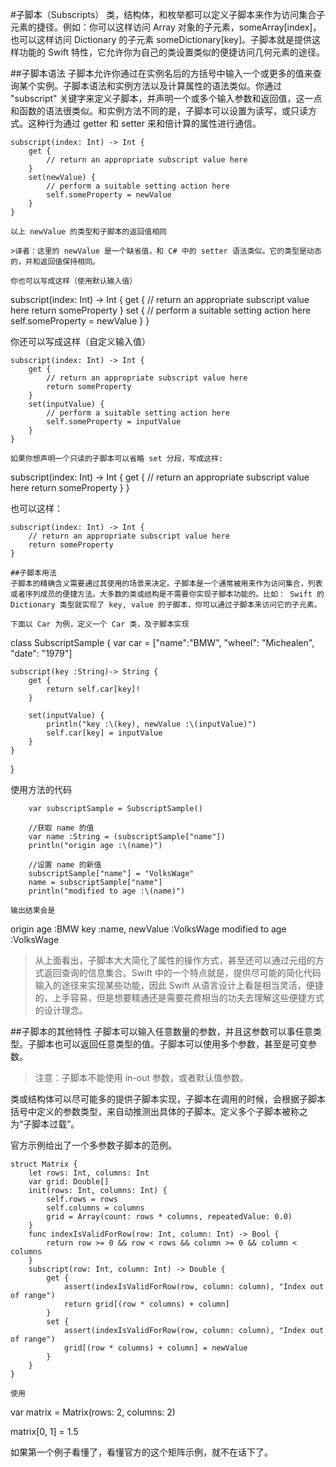 #子脚本（Subscripts）
类，结构体，和枚举都可以定义子脚本来作为访问集合子元素的捷径。例如：你可以这样访问 Array 对象的子元素，someArray[index]，也可以这样访问 Dictionary 的子元素 someDictionary[key]。子脚本就是提供这样功能的 Swift 特性，它允许你为自己的类设置类似的便捷访问几何元素的途径。

##子脚本语法
子脚本允许你通过在实例名后的方括号中输入一个或更多的值来查询某个实例。子脚本语法和实例方法以及计算属性的语法类似。你通过 "subscript" 关键字来定义子脚本，并声明一个或多个输入参数和返回值，这一点和函数的语法很类似。和实例方法不同的是，子脚本可以设置为读写，或只读方式。这种行为通过 getter 和 setter 来和倍计算的属性进行通信。

```
subscript(index: Int) -> Int {
    get {
        // return an appropriate subscript value here
    }
    set(newValue) {
        // perform a suitable setting action here
		self.someProperty = newValue
    }
}

以上 newValue 的类型和子脚本的返回值相同

>译者：这里的 newValue 是一个缺省值，和 C# 中的 setter 语法类似。它的类型是动态的，并和返回值保持相同。

你也可以写成这样（使用默认输入值）
````
subscript(index: Int) -> Int {
    get {
        // return an appropriate subscript value here
		return someProperty
    }
    set {
        // perform a suitable setting action here
		self.someProperty = newValue
    }
}

你还可以写成这样（自定义输入值）
````
subscript(index: Int) -> Int {
    get {
        // return an appropriate subscript value here
		return someProperty
    }
    set(inputValue) {
        // perform a suitable setting action here
		self.someProperty = inputValue
    }
}

如果你想声明一个只读的子脚本可以省略 set 分段，写成这样:
````
subscript(index: Int) -> Int {
    get {
        // return an appropriate subscript value here
		return someProperty
    }
}

也可以这样：
````
subscript(index: Int) -> Int {
    // return an appropriate subscript value here
	return someProperty
}

##子脚本用法
子脚本的精确含义需要通过其使用的场景来决定。子脚本是一个通常被用来作为访问集合，列表或者序列成员的便捷方法。大多数的类或结构是不需要你实现子脚本功能的。比如： Swift 的 Dictionary 类型就实现了 key, value 的子脚本，你可以通过子脚本来访问它的子元素。

下面以 Car 为例，定义一个 Car 类，及子脚本实现
````
class SubscriptSample {
    var car = ["name":"BMW", "wheel": "Michealen", "date": "1979"]

    subscript(key :String)-> String {
        get {
            return self.car[key]!
        }
        
        set(inputValue) {
            println("key :\(key), newValue :\(inputValue)")
            self.car[key] = inputValue
        }
    }
    
}

使用方法的代码
````
    var subscriptSample = SubscriptSample()

    //获取 name 的值
    var name :String = (subscriptSample["name"])
    println("origin age :\(name)")
    
    //设置 name 的新值
    subscriptSample["name"] = "VolksWage"
    name = subscriptSample["name"]
    println("modified to age :\(name)")

输出结果会是
````
origin age :BMW
key :name, newValue :VolksWage
modified to age :VolksWage

> 从上面看出，子脚本大大简化了属性的操作方式，甚至还可以通过元组的方式返回查询的信息集合。Swift 中的一个特点就是，提供尽可能的简化代码输入的途径来实现某些功能，因此 Swift 从语言设计上看是相当灵活，便捷的，上手容易，但是想要精通还是需要花费相当的功夫去理解这些便捷方式的设计理念。

##子脚本的其他特性
子脚本可以输入任意数量的参数，并且这参数可以事任意类型。子脚本也可以返回任意类型的值。子脚本可以使用多个参数，甚至是可变参数。
>注意：子脚本不能使用 in-out 参数，或者默认值参数。

类或结构体可以尽可能多的提供子脚本实现，子脚本在调用的时候，会根据子脚本括号中定义的参数类型，来自动推测出具体的子脚本。定义多个子脚本被称之为“子脚本过载”。

官方示例给出了一个多参数子脚本的范例。

````
struct Matrix {
	let rows: Int, columns: Int
    var grid: Double[]
    init(rows: Int, columns: Int) {
        self.rows = rows
        self.columns = columns
        grid = Array(count: rows * columns, repeatedValue: 0.0)
    }
    func indexIsValidForRow(row: Int, column: Int) -> Bool {
        return row >= 0 && row < rows && column >= 0 && column < columns
    }
    subscript(row: Int, column: Int) -> Double {
        get {
            assert(indexIsValidForRow(row, column: column), "Index out of range")
            return grid[(row * columns) + column]
        }
        set {
            assert(indexIsValidForRow(row, column: column), "Index out of range")
            grid[(row * columns) + column] = newValue
        }
    }
}

使用
````
var matrix = Matrix(rows: 2, columns: 2)

matrix[0, 1] = 1.5

如果第一个例子看懂了，看懂官方的这个矩阵示例，就不在话下了。

